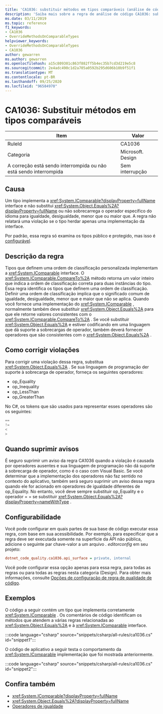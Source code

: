 ```yaml
---
title: 'CA1036: substituir métodos em tipos comparáveis (análise de código)'
description: 'Saiba mais sobre a regra de análise de código CA1036: substituir métodos em tipos comparáveis'
ms.date: 03/11/2019
ms.topic: reference
f1_keywords:
- CA1036
- OverrideMethodsOnComparableTypes
helpviewer_keywords:
- OverrideMethodsOnComparableTypes
- CA1036
author: gewarren
ms.author: gewarren
ms.openlocfilehash: a15c809301c863f882ff5b4ec35b7cd3d219e5c8
ms.sourcegitcommit: 2e4adc490c1d2a705a0592b295d606b10b9f51f1
ms.translationtype: MT
ms.contentlocale: pt-BR
ms.lasthandoff: 09/25/2020
ms.locfileid: "96584970"
---
```

# <a name="ca1036-override-methods-on-comparable-types"></a>CA1036: Substituir métodos em tipos comparáveis

| Item                                     | Valor            |
|------------------------------------------|------------------|
| RuleId                                   | CA1036           |
| Categoria                                 | Microsoft. Design |
| A correção está sendo interrompida ou não está sendo interrompida | Sem interrupção     |

## <a name="cause"></a>Causa

Um tipo implementa a <xref:System.IComparable?displayProperty=fullName> interface e não substitui <xref:System.Object.Equals%2A?displayProperty=fullName> ou não sobrecarrega o operador específico do idioma para igualdade, desigualdade, menor que ou maior que. A regra não relatará uma violação se o tipo herdar apenas uma implementação da interface.

Por padrão, essa regra só examina os tipos público e protegido, mas isso é [configurável](#configurability).

## <a name="rule-description"></a>Descrição da regra

Tipos que definem uma ordem de classificação personalizada implementam a <xref:System.IComparable> interface. O <xref:System.IComparable.CompareTo%2A> método retorna um valor inteiro que indica a ordem de classificação correta para duas instâncias do tipo. Essa regra identifica os tipos que definem uma ordem de classificação. Definir uma ordem de classificação implica que o significado comum de igualdade, desigualdade, menor que e maior que não se aplica. Quando você fornece uma implementação do <xref:System.IComparable> , normalmente também deve substituir <xref:System.Object.Equals%2A> para que ele retorne valores consistentes com o <xref:System.IComparable.CompareTo%2A> . Se você substituir <xref:System.Object.Equals%2A> e estiver codificando em uma linguagem que dá suporte a sobrecargas de operador, também deverá fornecer operadores que são consistentes com o <xref:System.Object.Equals%2A> .

## <a name="how-to-fix-violations"></a>Como corrigir violações

Para corrigir uma violação dessa regra, substitua <xref:System.Object.Equals%2A> . Se sua linguagem de programação der suporte à sobrecarga de operador, forneça os seguintes operadores:

- op_Equality
- op_Inequality
- op_LessThan
- op_GreaterThan

No C#, os tokens que são usados para representar esses operadores são os seguintes:

```csharp
==
!=
<
>
```

## <a name="when-to-suppress-warnings"></a>Quando suprimir avisos

É seguro suprimir um aviso da regra CA1036 quando a violação é causada por operadores ausentes e sua linguagem de programação não dá suporte à sobrecarga de operador, como é o caso com Visual Basic. Se você determinar que a implementação dos operadores não faz sentido no contexto do aplicativo, também será seguro suprimir um aviso dessa regra quando ele for acionado em operadores de igualdade diferentes de op_Equality. No entanto, você deve sempre substituir op_Equality e o operador = = se substituir <xref:System.Object.Equals%2A?displayProperty=nameWithType> .

## <a name="configurability"></a>Configurabilidade

Você pode configurar em quais partes de sua base de código executar essa regra, com base em sua acessibilidade. Por exemplo, para especificar que a regra deve ser executada somente na superfície da API não pública, adicione o seguinte par chave-valor a um arquivo *. editorconfig* em seu projeto:

```ini
dotnet_code_quality.ca1036.api_surface = private, internal
```

Você pode configurar essa opção apenas para essa regra, para todas as regras ou para todas as regras nesta categoria (Design). Para obter mais informações, consulte [Opções de configuração de regra de qualidade de código](../code-quality-rule-options.md).

## <a name="examples"></a>Exemplos

O código a seguir contém um tipo que implementa corretamente <xref:System.IComparable> . Os comentários de código identificam os métodos que atendem a várias regras relacionadas ao <xref:System.Object.Equals%2A> e à <xref:System.IComparable> interface.

:::code language="csharp" source="snippets/csharp/all-rules/ca1036.cs" id="snippet1":::

O código de aplicativo a seguir testa o comportamento da <xref:System.IComparable> implementação que foi mostrada anteriormente.

:::code language="csharp" source="snippets/csharp/all-rules/ca1036.cs" id="snippet2":::

## <a name="see-also"></a>Confira também

- <xref:System.IComparable?displayProperty=fullName>
- <xref:System.Object.Equals%2A?displayProperty=fullName>
- [Operadores de igualdade](../../../standard/design-guidelines/equality-operators.md)
